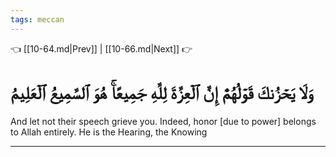 ```yaml
---
tags: meccan
---
```


👈 [[10-64.md|Prev]] | [[10-66.md|Next]] 👉

# وَلَا يَحۡزُنكَ قَوۡلُهُمۡۘ إِنَّ ٱلۡعِزَّةَ لِلَّهِ جَمِيعًاۚ هُوَ ٱلسَّمِيعُ ٱلۡعَلِيمُ

And let not their speech grieve you. Indeed, honor [due to power] belongs to Allah entirely. He is the Hearing, the Knowing

---

